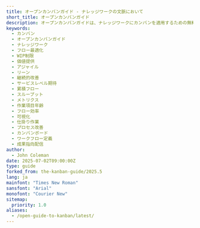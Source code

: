 ```yaml
---
title: オープンカンバンガイド - ナレッジワークの文脈において
short_title: オープンカンバンガイド
description: オープンカンバンガイドは、ナレッジワークにカンバンを適用するための無料のコミュニティ主導のリファレンスです。フロー改善、価値提供の最適化、チームの持続可能性向上に必要なコアプラクティスとメトリクスを定義します。このガイドは、多様な業界にわたるスケーラブルなカンバン実装をサポートし、他のアジャイル、リーン、フローベースのアプローチを補完します。
keywords:
  - カンバン
  - オープンカンバンガイド
  - ナレッジワーク
  - フロー最適化
  - WIP制限
  - 価値提供
  - アジャイル
  - リーン
  - 継続的改善
  - サービスレベル期待
  - 累積フロー
  - スループット
  - メトリクス
  - 作業項目年齢
  - フロー効率
  - 可視化
  - 仕掛り作業
  - プロセス改善
  - カンバンボード
  - ワークフロー定義
  - 成果指向配信
author:
  - John Coleman
date: 2025-07-02T09:00:00Z
type: guide
forked_from: the-kanban-guide/2025.5
lang: ja
mainfont: "Times New Roman"
sansfont: "Arial"
monofont: "Courier New"
sitemap:
  priority: 1.0
aliases:
  - /open-guide-to-kanban/latest/
---
```

